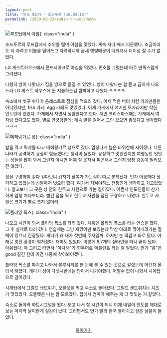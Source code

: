 ```yaml
---
layout: post
title: "인도 9일차 - 조드푸르 (18.03.18)"
permalink: /2020-08-23/india-travel/day9/
---
```

![루프탑에서 아침](https://www.notion.so/image/https%3A%2F%2Fs3-us-west-2.amazonaws.com%2Fsecure.notion-static.com%2F92bcb4a5-2b68-4f86-8865-695e8dfa8e7c%2FP20180318_103855627_14776D89-9D1F-4958-AA9E-985F80A5E43D_(1).jpg?table=block&id=c6c54ba0-fc42-4a84-8be0-e674875850ad&width=1060&userId=&cache=v2){: class="india" }

조드푸르의 루프탑에서 추위를 떨며 아침을 맞았다. 계속 자다 깨서 피곤했다. 조금이라도 더 자려고 이불을 덮어쓰고 자려하니까 금세 햇빛때문이 더워져서 더이상 잘 수가 없었다.

LG 게스트하우스에서 콘프레이크로 아침을 먹었다. 민호를 그렸는데 아주 만족스럽게 그려졌다.

다행히 방이 나왓대서 짐을 방으로 옮길 수 있었다. 방이 나왔다는 걸 듣고 급하게 나오느라 LG 게스트 하우스에 돈 지불하는걸 깜빡하고 나왔다 ㅋㅋㅋㅋ

숙소에서 씻구 쉬다가 옴레스트로 점심을 먹으러 갔다. 어제 먹은 버터 치킨 카레만큼은 아니였지만, fish 카레, egg 카레도 맛있었다. 어제 가게에서 얘기한 모자라지만 착한 인도인이 있었다. 가게에서 자면서 생활한다고 한다. 저번 크리스마스때는 가게에서 여자랑 잤다고도 했다. 별로 안궁금한데; 계속 말을 걸어서 그만 갔으면 좋겟다고 생각했다 ㅋㅋㅋ

![메헤랑가르 성](https://www.notion.so/image/https%3A%2F%2Fs3-us-west-2.amazonaws.com%2Fsecure.notion-static.com%2Fefd70b04-6807-47f1-b5d8-526f49d74f45%2FP20180318_180357931_813812E7-345B-4EB0-AE3C-C74C3D10A556.jpg?table=block&id=86b9cb34-1e1f-413c-bb05-e50a76aec151&width=770&userId=&cache=v2){: class="india" }

밥을 먹고 릭샤를 타고 메헤랑가르 성으로 갔다. 엄청나게 높은 바위산에 지어졌다. 다른 나라가 공격하기 굉장히 힘들겠다는 생각이 들었다. 웅장하고 멋있었지만 여행동안 멋잇는 성들을 많이 봐서 그런지 아니면 어제 잘 못자서 피곤해서 그런지 엄청 감동이 밀려오진 않았다.

성을 구경하며 걷다 걷다보니 갑자기 남여가 가는길이 따로 분리됐다. 먼가 이상하다 생각하고 있었는데 신발마저 벗으라 했다. 여기서 지켜야하느 전통인가 생각하고 가고있었다. 알고보니 그 곳은 성 안의 힌두교 사원으로 가는 길이였다. 어쩐지 인도인들이 신기하게 엄청 쳐다보더라. 빨간 점을 찍고 힌두교 사원을 잠깐 구경하고 나왔다. 힌두교 사원은 크기가 별로 크지 않더라.

![플라잉 폭스](https://www.notion.so/image/https%3A%2F%2Fs3-us-west-2.amazonaws.com%2Fsecure.notion-static.com%2F0db7e695-4323-4a80-99f5-b5caa155da2e%2FP20180318_205703145_A78BDCDF-38D0-4F77-8D3E-5C96093871CE.jpg?table=block&id=21017958-4fa4-445b-b764-09d668c4bc15&width=1060&userId=&cache=v2){: class="india" }

나오고 시간이 되서 플라잉 폭스를 타러 갔다. 처음엔 플라잉 폭스를 타는 연습을 했다. 그 후 실제로 타러 갔다. 연습때는 그낭 재밌어만 보였는데 막상 아래로 깎아내려가는 절벽이 있으니 긴장됬다. 게다가 왜 내가 첫번째 주자일까. 하지만 눈 딱감고 바로 탔다. 아래로 멋진 풍경이 펼쳐졌다. 재미도 있었다. 이렇게 6,7개의 짚라인을 타니 끝이 났다. 아쉬웠다. 아 그리고 타면서 "아차해"가 힌두어로 엑셀런트 라는 걸 알았다. 먼가 "옴"은 good 같긴 한데 이건 나중에 찾아봐야겠다.

플라잉 폭스를 마치고 나와서 블루시티를 한 눈에 볼 수 있는 곳으로 갈랬는데 어딘지 몰라서 해맸다. 게다가 성이 다섯시반에는 닫아서 나가야했다. 어쩔수 없이 나와서 시계탑으로 걸어갔다.

시계탑에서 그릴드 샌드위치, 오믈렛을 먹고 숙소로 돌아왔다. 그릴드 샌드위치는 치즈가 맛있었다. 오믈렛은 나는 잘 모르겠다. 집에서 엄마가 해주는 게 더 맛잇는 거 같았다.

숙소로 돌아와 하트시그널을 봤다. 보고 나서 잘 시간이 되니 이제 내일이 인도를 제대로 보는 마지막 날이란게 실감이 났다. 그러면서도 먼가 빨리 한국 돌아가고 싶은 설렘이 들었다.

<div style="text-align: center; padding-top: .5rem;">
<a href="/life/2020-08-23/india-travel/">돌아가기</a>
</div>